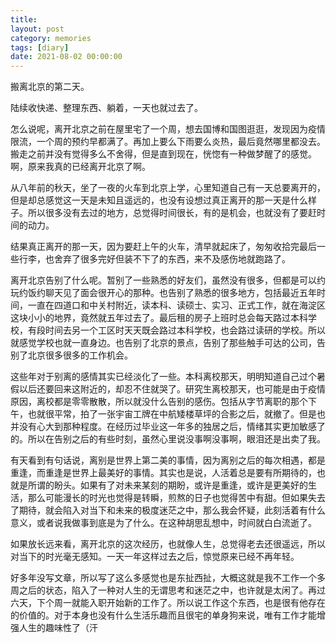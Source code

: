 ```yaml
---
title: 
layout: post
category: memories
tags: [diary]
date: 2021-08-02 00:00:00
---
```


搬离北京的第二天。

陆续收快递、整理东西、躺着，一天也就过去了。

怎么说呢，离开北京之前在屋里宅了一个周，想去国博和国图逛逛，发现因为疫情限流，一个周的预约早都满了。再加上要么下雨要么炎热，最后竟然哪里都没去。搬走之前并没有觉得多么不舍得，但是直到现在，恍惚有一种做梦醒了的感觉。啊，原来我真的已经离开北京了啊。

从八年前的秋天，坐了一夜的火车到北京上学，心里知道自己有一天总要离开的，但是却总感觉这一天是未知且遥远的，也没有设想过真正离开的那一天是什么样子。所以很多没有去过的地方，总觉得时间很长，有的是机会，也就没有了要赶时间的动力。

结果真正离开的那一天，因为要赶上午的火车，清早就起床了，匆匆收拾完最后一些行李，也舍弃了很多完好但装不下了的东西，来不及感伤地就跑路了。

离开北京告别了什么呢。暂别了一些熟悉的好友们，虽然没有很多，但都是可以约玩约饭约聊天见了面会很开心的那种。也告别了熟悉的很多地方，包括最近五年时间，一直在四道口和中关村附近，读本科、读硕士、实习、正式工作，就在海淀区这块小小的地界，竟然就五年过去了。最后租的房子上班时总会每天路过本科学校，有段时间去另一个工区时天天既会路过本科学校，也会路过读研的学校。所以就感觉学校也就一直身边。也告别了北京的景点，告别了那些触手可达的公司，告别了北京很多很多的工作机会。

这些年对于别离的感情其实已经淡化了一些。本科离校那天，明明知道自己过个暑假以后还要回来这附近的，却忍不住就哭了。研究生离校那天，也可能是由于疫情原因，离校都是零零散散，所以就没什么告别的感伤。包括从字节离职的那个下午，也就很平常，拍了一张宇宙工牌在中航矮楼草坪的合影之后，就撤了。但是也并没有心大到那种程度。在经历过毕业这一年多的独居之后，情绪其实更加敏感了的。所以在告别之后的有些时刻，虽然心里说没事啊没事啊，眼泪还是出卖了我。

有天看到有句话说，离别是世界上第二美的事情，因为离别之后的每次相遇，都是重逢，而重逢是世界上最美好的事情。其实也是说，人活着总是要有所期待的，也就是所谓的盼头。如果有了对未来某刻的期盼，或许是重逢，或许是更美好的生活，那么可能漫长的时光也觉得是转瞬，煎熬的日子也觉得苦中有甜。但如果失去了期待，就会陷入对当下和未来的极度迷茫之中，那么我会怀疑，此刻活着有什么意义，或者说我做事到底是为了什么。在这种胡思乱想中，时间就白白流逝了。

如果放长远来看，离开北京的这次经历，也就像人生，总觉得老去还很遥远，所以对当下的时光毫无感知。一天一年这样过去之后，惊觉原来已经不再年轻。

好多年没写文章，所以写了这么多感觉也是东扯西扯，大概这就是我不工作一个多周之后的状态，陷入了一种对人生的无谓思考和迷茫之中，也许就是太闲了。再过六天，下个周一就能入职开始新的工作了。所以说工作这个东西，也是很有他存在的价值的。对于本身也没有什么生活乐趣而且很宅的单身狗来说，唯有工作才能增强人生的趣味性了（汗

